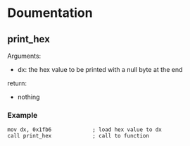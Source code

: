 # Doumentation

## print_hex
Arguments:
- dx: the hex value to be printed with a null byte at the end

return:
- nothing

### Example
```
mov dx, 0x1fb6             ; load hex value to dx
call print_hex             ; call to function

```
